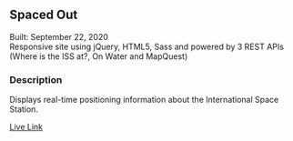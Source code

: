 ## Spaced Out

Built: September 22, 2020\
Responsive site using jQuery, HTML5, Sass and powered by 3 REST APIs (Where is the ISS at?, On Water and MapQuest)

### Description
Displays real-time positioning information about the International Space Station.

<a href="https://kdlry.github.io/spacedOut/">Live Link</a>
